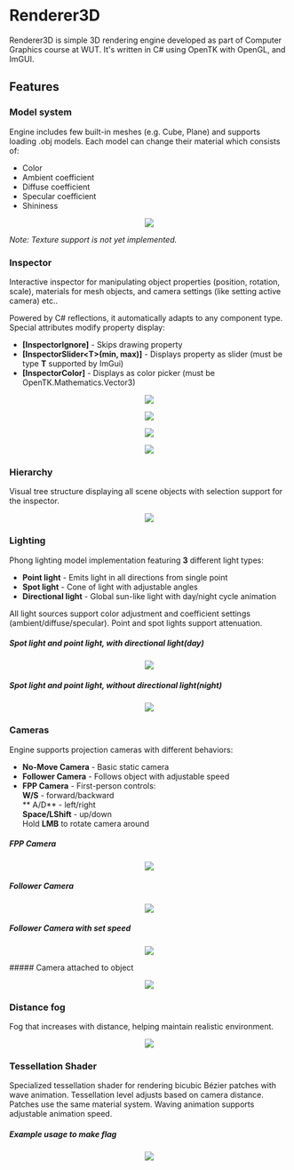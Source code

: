 # Renderer3D  
Renderer3D is simple 3D rendering engine developed as part of Computer Graphics course at WUT. It's written in C# using OpenTK with OpenGL, and ImGUI.

## Features  
### Model  system
Engine includes few built-in meshes (e.g. Cube, Plane) and supports loading .obj models. Each model can change their material which consists of:  
- Color  
- Ambient coefficient  
- Diffuse coefficient  
- Specular coefficient  
- Shininess  

<p align="center">
  <img src="Images/Models.png"/>
</p>

*Note: Texture support is not yet implemented.*

### Inspector  
Interactive inspector for manipulating object properties (position, rotation, scale), materials for mesh objects, and camera settings (like setting active camera) etc..

Powered by C# reflections, it automatically adapts to any component type. Special attributes modify property display:  
- **[InspectorIgnore]** - Skips drawing property  
- **[InspectorSlider\<T>(min, max)]** - Displays property as slider (must be type **T** supported by ImGui)  
- **[InspectorColor]** - Displays as color picker (must be OpenTK.Mathematics.Vector3)  

<p align="center">
  <img src="Images/Inspector1.png"/>
</p>
<p align="center">
  <img src="Images/Inspector2.png"/>
</p>
<p align="center">
  <img src="Images/Inspector3.png"/>
</p>
<p align="center">
  <img src="Images/Inspector.gif"/>
</p>


### Hierarchy  
Visual tree structure displaying all scene objects with selection support for the inspector.

<p align="center">
  <img src="Images/Hierarchy.png"/>
</p>

### Lighting  
Phong lighting model implementation featuring **3** different light types:  
- **Point light** - Emits light in all directions from single point  
- **Spot light** - Cone of light with adjustable angles  
- **Directional light** - Global sun-like light with day/night cycle  animation

All light sources support color adjustment and coefficient settings (ambient/diffuse/specular). Point and spot lights support attenuation.
##### Spot light and point light, with directional light(day)
<p align="center">
  <img src="Images/LightingDay.png"/>
</p>

##### Spot light and point light, without directional light(night)
<p align="center">
  <img src="Images/LightingNight.png"/>
</p>

### Cameras  
Engine supports projection cameras with different behaviors:  
- **No-Move Camera** - Basic static camera  
- **Follower Camera** - Follows object with adjustable speed  
- **FPP Camera** - First-person controls:  
**W/S** - forward/backward  
** A/D** - left/right  
**Space/LShift** - up/down  
Hold **LMB** to rotate camera around  
##### FPP Camera
<p align="center">
  <img src="Images/CameraFPP.gif"/>
</p>

##### Follower Camera
<p align="center">
  <img src="Images/CameraFollower.gif"/>
</p>

##### Follower Camera with set speed
<p align="center">
  <img src="Images/CameraFollowerWithSpeed.gif"/>
</p>
##### Camera attached to object
<p align="center">
  <img src="Images/CameraAttached.gif"/>
</p>

### Distance fog
Fog that increases with distance, helping maintain realistic environment.
<p align="center">
  <img src="Images/Fog.gif"/>
</p>

### Tessellation Shader  
Specialized tessellation shader for rendering bicubic Bézier patches with wave animation.
 Tessellation level adjusts based on camera distance. Patches use the same material system. Waving animation supports adjustable animation speed. 
##### Example usage to make flag 
<p align="center">
  <img src="Images/TesselationFlag.gif"/>
</p>
